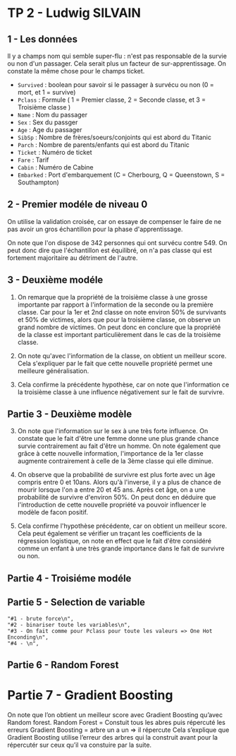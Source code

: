 # TP 2 - Ludwig SILVAIN

## 1 - Les données

Il y a champs nom qui semble super-flu : n'est pas responsable de la survie ou non d'un passager. Cela serait plus un
facteur de sur-apprentissage. On constate la même chose pour le champs ticket.

- `Survived` : boolean pour savoir si le passager à survécu ou non (0 = mort, et 1 = survive)
- `Pclass` : Formule ( 1 = Premier classe, 2 = Seconde classe, et 3 = Troisième classe )
- `Name` : Nom du passager
- `Sex` : Sex du passger
- `Age` : Age du passager
- `SibSp` : Nombre de frères/soeurs/conjoints qui est abord du Titanic
- `Parch` : Nombre de parents/enfants qui est abord du Titanic
- `Ticket` : Numéro de ticket
- `Fare` : Tarif
- `Cabin` : Numéro de Cabine
- `Embarked` : Port d'embarquement (C = Cherbourg, Q = Queenstown, S = Southampton)

## 2 - Premier modéle de niveau 0

On utilise la validation croisée, car on essaye de compenser le faire de ne pas avoir un gros échantillon pour la
phase d'apprentissage.

On note que l'on dispose de 342 personnes qui ont survécu contre 549. On peut donc dire que l'échantillon est équilibré,
on n'a pas classe qui est fortement majoritaire au détriment de l'autre.

## 3 - Deuxième modéle

1) On remarque que la propriété de la troisième classe à une grosse importante par rapport à l'information de la seconde
   ou la première classe. Car pour la 1er et 2nd classe on note environ 50% de survivants et 50% de victimes, alors que
   pour la troisième classe, on observe un grand nombre de victimes. On peut donc en conclure que la propriété de la
   classe est important particulièrement dans le cas de la troisième classe.

2) On note qu'avec l'information de la classe, on obtient un meilleur score. Cela s'expliquer par le fait que cette
   nouvelle propriété permet une meilleure généralisation.

3) Cela confirme la précédente hypothèse, car on note que l'information ce la troisième classe à une influence
   négativement sur le fait de survivre.

## Partie 3 - Deuxième modèle

3) On note que l'information sur le sex à une très forte influence. On constate que le fait d'être une femme donne une
   plus grande chance survie contrairement au fait d'être un homme. On note également que grâce à cette nouvelle
   information, l'importance de la 1er classe augmente contrairement à celle de la 3ème classe qui elle diminue.

4) On observe que la probabilité de survivre est plus forte avec un âge compris entre 0 et 10ans. Alors qu'à l'inverse,
   il y a plus de chance de mourir lorsque l'on a entre 20 et 45 ans. Après cet âge, on a une probabilité de survivre
   d'environ 50%. On peut donc en déduire que l'introduction de cette nouvelle propriété va pouvoir influencer le modèle
   de facon positif.

6) Cela confirme l'hypothèse précédente, car on obtient un meilleur score. Cela peut également se vérifier un traçant
   les coefficients de la régression logistique, on note en effect que le fait d'être considéré comme un enfant à une
   très grande importance dans le fait de survivre ou non.

## Partie 4 - Troisiéme modéle

## Partie 5 - Selection de variable

    "#1 - brute force\n",
    "#2 - binariser toute les variables\n",
    "#3 - On fait comme pour Pclass pour toute les valeurs => One Hot Enconding\n",
    "#4 - \n",

## Partie 6 - Random Forest

# Partie 7 - Gradient Boosting

On note que l’on obtient un meilleur score avec Gradient Boosting qu’avec Random forest. Random Forest = Constuit tous
les abres puis répercuté les erreurs Gradient Boosting = arbre un a un => il répercute Cela s’explique que Gradient
Boosting utilise l’erreur des arbres qui la construit avant pour la répercutér sur ceux qu’il va constuire par la suite.